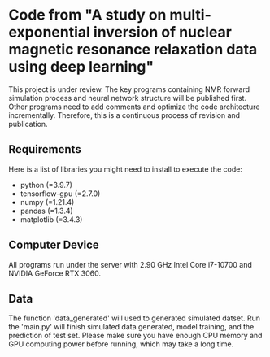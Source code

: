 Code from "A study on multi-exponential inversion of nuclear magnetic resonance relaxation data using deep learning"
=======================================================================================================================
This project is under review.
The key programs containing NMR forward simulation process and neural network structure will be published first. 
Other programs need to add comments and optimize the code architecture incrementally. 
Therefore, this is a continuous process of revision and publication.

Requirements
------------------------------------------------------
Here is a list of libraries you might need to install to execute the code:
* python (=3.9.7)
* tensorflow-gpu (=2.7.0)
* numpy (=1.21.4)
* pandas (=1.3.4)
* matplotlib (=3.4.3)

Computer Device
------------------------------------------------------
All programs run under the server with 2.90 GHz Intel Core i7-10700 and NVIDIA GeForce RTX 3060.

Data
------------------------------------------------------
The function 'data_generated' will used to generated simulated datset.
Run the 'main.py' will finish simulated data generated, model training, and the prediction of test set.
Please make sure you have enough CPU memory and GPU computing power before running, which may take a long time.